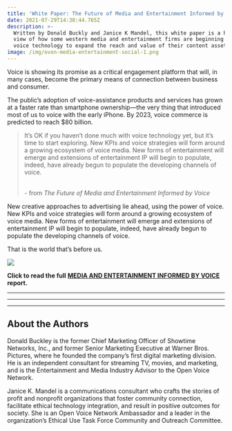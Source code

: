 ```yaml
---
title: 'White Paper: The Future of Media and Entertainment Informed by Voice'
date: 2021-07-29T14:38:44.765Z
description: >-
  Written by Donald Buckly and Janice K Mandel, this white paper is a high-level
  view of how some western media and entertainment firms are beginning to use
  voice technology to expand the reach and value of their content assets.
image: /img/ovon-media-entertainment-social-1.png
---
```

Voice is showing its promise as a critical engagement platform that will, in many cases, become the primary means of connection between business and consumer. 

The public’s adoption of voice-assistance products and services has grown at a faster rate than smartphone ownership—the very thing that introduced most of us to voice with the early iPhone. By 2023, voice commerce is predicted to reach $80 billion.

> It’s OK if you haven’t done much with voice technology yet, but it’s time to start exploring. New KPIs and voice strategies will form around a growing ecosystem of voice media. New forms of entertainment will emerge and extensions of entertainment IP will begin to populate, indeed, have already begun to populate the developing channels of voice.<br></br>
>
> \- from _The Future of Media and Entertainment Informed by Voice_

New creative approaches to advertising lie ahead, using the power of voice. New KPIs and voice strategies will form around a growing ecosystem of voice media. New forms of entertainment will emerge and extensions of entertainment IP will begin to populate, indeed, have already begun to populate the developing channels of voice.

That is the world that’s before us.

<a href="https://openvoicenetwork.org/papers/The-Future-of-Media-Entertainment-Whitepaper-Final.pdf" target="_blank"><img style="height: auto; width: auto" src="img/open-voice-network-ovon-voice-for-everyone-white-paper-the-future-of-media-and-entertainment-informed-by-voice-full-report.png"  /></a>

**Click to read the full** [**MEDIA AND ENTERTAINMENT INFORMED BY VOICE**](https://openvoicenetwork.org/papers/The-Future-of-Media-Entertainment-Whitepaper-Final.pdf) **report.** 

- - -

- - -

- - -

## About the Authors

Donald Buckley is the former Chief Marketing Officer of Showtime Networks, Inc., and former Senior Marketing Executive at Warner Bros. Pictures, where he founded the company’s first digital marketing division. He is an independent consultant for streaming TV, movies, and marketing, and is the Entertainment and Media Industry Advisor to the Open Voice Network.

Janice K. Mandel is a communications consultant who crafts the stories of profit and nonprofit organizations that foster community connection, facilitate ethical technology integration, and result in positive outcomes for society. She is an Open Voice Network Ambassador and a leader in the organization’s Ethical Use Task Force Community and Outreach Committee.
